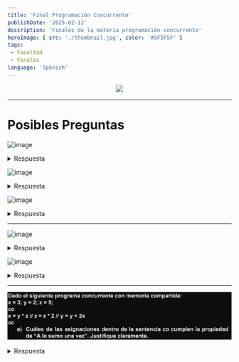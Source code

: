 ```yaml
---
title: 'Final Programación Concurrente'
publishDate: '2025-02-12'
description: 'Finales de la materia programación concurrente'
heroImage: { src: './thumbnail.jpg', color: '#5F5F5F' }
tags: 
 - Facultad
 - Finales
language: 'Spanish'
---
```


<div align="center">
<img src="https://github.com/user-attachments/assets/d9e3ea61-bb8c-42d5-8eba-c9fc561e705e" width="400px">

</div>

---

# Posibles Preguntas

![image](https://github.com/user-attachments/assets/6650d0ae-c1b2-4adc-9dba-5d68724bdf49)

<details><summary>Respuesta</summary>

Si el algoritmo se ejecuta secuencialmente se tienen:

**Asignaciones**

- 128^3 + 128^2
- 2097152 + 16384
- 2113536

¿Por qué 128^3 y 128^2?

![image](https://github.com/user-attachments/assets/01115fc1-ec0a-4724-9c8c-e2d4f131e889)

**Sumas**

- 128^3
- 2097152

![image](https://github.com/user-attachments/assets/ae892334-82aa-4884-94d3-e8c1141fe745)


**Productos**
- 128^3
- 2097152

![image](https://github.com/user-attachments/assets/f81d5dd9-7a52-4786-88bd-0723be012499)


</details>


![image](https://github.com/user-attachments/assets/c37c9c7e-c1a1-4ffd-ae67-7d6825e6a457)

<details><summary>Respuesta</summary>

Si tenemos 8 procesos cada uno con un strip de 16 (128/8) los cálculos de tiempo quedarían para cada proceso como:

- La matriz de `C` es de tamaño `128x128`
- La estrategia paralela divide las **filas** de `C` entre **8 procesos**
- Y como hay `128` filas y `P=8`, cada proceso trabaja sobre `128/8` = `16 filas`

**Asignaciones con 8 procesos**

Anteriormente calculabamos las asignaciones de esta forma `128^3 + 128^2`, ahora vamos a hacer exactamente los mismo pero lo dividimos por la cantidad de procesos que tenemos

- Con `P=1` -> `128^3` + `128^2`
- Con `P=8` -> `(128^3)/8` + `(128^2)/8`

`(128^3)/8` + `(128^2)/8` <=> `128^2 * 16` + `128 * 16`

Podes usar la cuenta que quieras, son equivalentes, el resultado final te tendria que dar lo siguiente

- 262144 + 2048
- 264192

**Sumas**

- `(128^3)/8` <=> `128^2 * 16`
- 262144

**Productos**

- `(128^3)/8` <=> `128^2 * 16`
- 262144

</details>

![image](https://github.com/user-attachments/assets/8d2b8ec4-75e2-4888-bb95-823827ce131f)

<details><summary>Respuesta</summary>

**Problema Inicial: Distribución equitativa pero ineficiente**

Inicialmente, cada procesador **P1** a **P8** procesa la misma cantidad de filas de la matriz. Dado que la matriz es de tamaño **128×128**, se divide en **8 partes iguales**, lo que significa que cada procesador maneja **16 filas**.

> P1 a P8 tienen igual número de operaciones.
> Es como tener 8 autos y a uno le faltan dos ruedas

- **Asignaciones** -> `264192`
- **Sumas** -> `262144`
- **Producto** -> `262144`

Los tiempos de ejecución para **P1** a **P7** son:

- T(P1-P7)
- (`264192` x 1) + (`262144` x 2) + (`262144` x 3)
- `264192` + `524288` + `786432` = 1574912

Sin embargo, P8 es 4 veces más lento, por lo que su tiempo total de ejecución es

- T(P8)
- 1574912 x 4
- `6299648`

Como el tiempo de ejecución total en paralelo está determinado por el procesador más lento, el tiempo total de ejecución es:

Cálculo del speedup inicial:

T(Secuencial) = 1574912 * 8  -> 12.599.296

- Speedup
- T(secuencial)/ T(paralelo)
- (1574912 * 8) / (1574912 x 4)
- 2

> 🔴 Problema:
> Aunque tenemos 8 procesadores, el speedup es solo 2, lo cual es muy bajo. Esto ocurre porque P8, al ser más lento, arruina la eficiencia del paralelismo.

**Objetivo del Balance de Carga**

La solución al problema es redistribuir la carga de trabajo para que `P8` tenga menos filas, y así termine aproximadamente en el mismo tiempo que `P1-P7`.

Queremos encontrar cuántas filas `𝑓` debe procesar `P8` para que su tiempo total sea igual al tiempo de ejecución de `P1-P7`.

Sabemos que el tiempo de ejecución de un procesador depende del número de filas que procesa.

Como `P8` es `4` veces más lento, su tiempo de ejecución será:

> Formula original n=128/8  -> 16 Filas

![image](https://github.com/user-attachments/assets/2f0c423e-94bc-41df-82d1-8f086635ed76)

- Calculamos f
- f/16 x 4 = 1
- f x 4 = 16
- f = 16/4
- f = 4

> Por lo tanto, P8 debe procesar solo 4 filas.

**Redistribución de Filas en P1-P7**

Ahora que sabemos que P8 debe procesar 4 filas, debemos redistribuir las filas restantes entre los otros procesadores.

- Total de filas en la matriz: 128
- Filas asignadas a P8: 4
- Filas restantes para los demás procesadores:

128 − 4 = 124

Distribuimos estas filas entre los 7 procesadores restantes (P1-P7):

- `124/7` = 17.71 ≈ 18

Creeeeo que esta bien, aca esta otra respuesta

![image](https://github.com/user-attachments/assets/5efe7df8-630b-4df3-81f1-96fb8f792f80)

</details>

---

![image](https://github.com/user-attachments/assets/86e7c19f-e61d-4b44-9fb1-75a1a161a54d)

<details><summary>Respuesta</summary>

```
Co
    X := X - Z
    Z := Z * 2
    Y := Z + 4
Oc
```

**📌 Recordatorio: ¿Qué es ASV?**

Una asignación `x := e` **cumple la propiedad de ASV** si:

- ✅ (1) `e` contiene **a lo sumo una referencia crítica**, **y** la variable `x` (la que se asigna) **no es usada en otros procesos**,  
**o**
- ✅ (2) `e` **no contiene ninguna referencia crítica**.


**🧠 ¿Qué es una *referencia crítica*?**

Es cualquier acceso (lectura o escritura) a una variable **compartida entre procesos concurrentes**.  
Si una variable aparece en más de una instrucción dentro del bloque `Co ... Oc`, entonces es **crítica**.


**`1)`** `X := X - Z`

```
Co
    X := X - Z
    Z := Z * 2
    Y := Z + 4
Oc
```

- `Variables involucradas:`
    - Lee `X` y `Z`
    - Asigna a `X`
- **`¿Referencias críticas?`**
    - `Z` también aparece en otras asignaciones (`Z := Z * 2`, `Y := Z + 4`) → **Sí**, es crítica  
    - `X` **no aparece en ninguna otra instrucción** → **No es crítica**
- **`Evaluación ASV`**:
    - Tiene **una sola referencia crítica** (`Z`)
    - La variable asignada (`X`) **no se usa en otro proceso**

✅ **Cumple ASV**


**`2)`** `Z := Z * 2`

```
Co
    X := X - Z
    Z := Z * 2
    Y := Z + 4
Oc
```

- **`Variables involucradas:`**
    - Lee y escribe `Z`
- **`¿Referencias críticas?`**
    - `Z` aparece también en:
      - `X := X - Z`
      - `Y := Z + 4`
    - **Z es usada en múltiples procesos** → **es crítica**
    - Además, se está modificando en esta instrucción → escritura
- **`Evaluación ASV`**
    - Tiene **una referencia crítica** (`Z`)
    - La variable asignada (`Z`) **sí se usa en otros procesos**

❌ **No cumple ASV**

**`3)`** `Y := Z + 4`

 Variables involucradas:
- Lee `Z`
- Asigna a `Y`

 ¿Referencias críticas?
- `Z` es crítica (como ya dijimos)
- `Y` **no aparece en ningún otro proceso**

 Evaluación ASV:
- Tiene **una sola referencia crítica** (`Z`)
- La variable asignada (`Y`) **no se usa en otros procesos**

✅ **Cumple ASV**

| Instrucción      | ¿Cumple ASV? | Justificación                                                                 |
|------------------|--------------|--------------------------------------------------------------------------------|
| `X := X - Z`     | ✅ Sí         | Tiene una única referencia crítica (`Z`), y `X` no es usada en otros procesos |
| `Z := Z * 2`     | ❌ No         | Tiene referencia crítica (`Z`), y `Z` es usada en otros procesos              |
| `Y := Z + 4`     | ✅ Sí         | Tiene una única referencia crítica (`Z`), y `Y` no es usada en otros procesos |

> A chequear

</details>

![image](https://github.com/user-attachments/assets/052eabe9-b404-42c7-8227-1ef028305441)

<details><summary>Respuesta</summary>

```
x = 3; y = 2; z = 5;
Co
    X := X - Z
    Z := Z * 2
    Y := Z + 4
Oc
```

| Orden de ejecución | Operaciones realizadas (con valores) | Resultado final `(X, Z, Y)` |
|--------------------|---------------------------------------|------------------------------|
| **T1 → T2 → T3**   | `X = 4 - 3 = 1`<br>`Z = 3 * 2 = 6`<br>`Y = 6 + 4 = 10` | **(1, 6, 10)** |
| **T1 → T3 → T2**   | `X = 4 - 3 = 1`<br>`Y = 3 + 4 = 7`<br>`Z = 3 * 2 = 6` | **(1, 6, 7)** |
| **T2 → T1 → T3**   | `Z = 3 * 2 = 6`<br>`X = 4 - 6 = -2`<br>`Y = 6 + 4 = 10` | **(-2, 6, 10)** |
| **T2 → T3 → T1**   | `Z = 3 * 2 = 6`<br>`Y = 6 + 4 = 10`<br>`X = 4 - 6 = -2` | **(-2, 6, 10)** |
| **T3 → T1 → T2**   | `Y = 3 + 4 = 7`<br>`X = 4 - 3 = 1`<br>`Z = 3 * 2 = 6` | **(1, 6, 7)** |
| **T3 → T2 → T1**   | `Y = 3 + 4 = 7`<br>`Z = 3 * 2 = 6`<br>`X = 4 - 6 = -2` | **(-2, 6, 7)** |



- `X := 4 - Z` → depende del valor de `Z` al momento de ejecutar T1
- `Y := Z + 4` → depende del valor de `Z` al momento de ejecutar T3
- `Z := Z * 2` → siempre lleva `Z` de 3 a 6

El valor de Z es siempre el mismo ya que no posee ninguna referencia crítica. Los valores de X e Y se ven afectados por la ejecución de T2 ya que sus resultados dependen de la referencia que hacen a la variable Z que es modificada. Entonces, si T1 y T3 se ejecutan antes que T2 ambas usarán el valor inicial de Z que es 3 obteniendo los resultados X=1 e Y=7; ahora si T2 se ejecuta antes que las demás los resultados serán X=-2 e Y=10 y por último, tenemos los casos en que T2 se ejecuta en medio con T1 antes y T3 después o con T3 antes y T1 después.

- Nota 1: las instrucciones NO SON atómicas.
- Nota 2: no es necesario que liste TODOS los resultados.

> Se podria consultar esto

</details>

---

![alt text](image.png)

<details><summary>Respuesta</summary>

Siendo:
```
A: x = y * z  Tiene 2 referencias críticas (a y, a z), por lo tanto no cumple ASV. (además x es leída en en C.)
B: z = z * 2 No tiene referencia crítica y es leída por otro (en A se lee z), por lo tanto cumple ASV.
C: y = y + 2x Tiene 1 referencia crítica (a x) y además es leída por otro proceso (en A se lee y), por lo
tanto no cumple ASV.
```

> A chequear
</details>